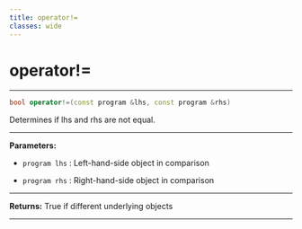 ```yaml
---
title: operator!=
classes: wide
---
```

# operator!=

---

```cpp
bool operator!=(const program &lhs, const program &rhs)
```


Determines if lhs and rhs are not equal. 


---
**Parameters:**

 - `program lhs`
: Left-hand-side object in comparison 

 - `program rhs`
: Right-hand-side object in comparison 


---
**Returns:** True if different underlying objects 

---

